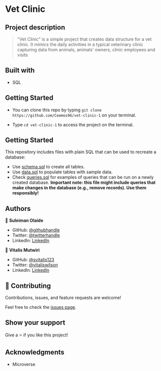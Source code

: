 # Vet Clinic

## Project description
> "Vet Clinic" is a simple project that creates data structure for a vet clinic. It mimics the daily activities in a typical veterinary clinic capturing data from animals, animals' owners, clinic employees and visits

## Built with
- SQL


## Getting Started

- You can clone this repo by typing `git clone https://github.com/Ceemos96/vet-clinic-1` on your terminal.

- Type `cd vet-clinic-1` to access the project on the terminal.


## Getting Started

This repository includes files with plain SQL that can be used to recreate a database:

- Use [schema.sql](./schema.sql) to create all tables.
- Use [data.sql](./data.sql) to populate tables with sample data.
- Check [queries.sql](./queries.sql) for examples of queries that can be run on a newly created database. **Important note: this file might include queries that make changes in the database (e.g., remove records). Use them responsibly!**


## Authors

👤 **Suleiman Olaide**

- GitHub: [@githubhandle](https://github.com/ceemos96)
- Twitter: [@twitterhandle](https://twitter.com/ceemos_dev)
- LinkedIn: [LinkedIn](https://linkedin.com/in/suleiman-olaide)

👤 **Vitalis Mutwiri**

- GitHub: [@svitalis123](https://github.com/svitalis123)
- Twitter: [@vitaliswilson](https://twitter.com/vitaliswilson)
- LinkedIn: [LinkedIn](https://www.linkedin.com/in/vitalismutwiri/)

## 🤝 Contributing

Contributions, issues, and feature requests are welcome!

Feel free to check the [issues page](https://github.com/Ceemos96/vet-clinic-1/issues).

## Show your support

Give a ⭐️ if you like this project!

## Acknowledgments

- Microverse
